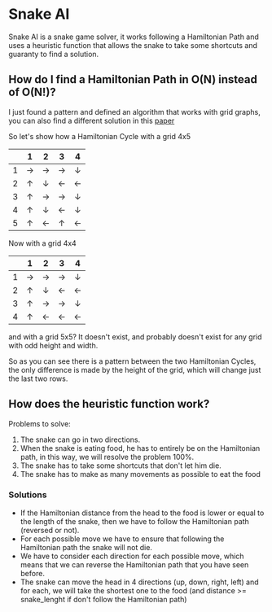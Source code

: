 # Snake AI

Snake AI is a snake game solver, it works following a Hamiltonian Path and uses a heuristic function that allows the snake to take some shortcuts and guaranty to find a solution.

## How do I find a Hamiltonian Path in O(N) instead of O(N!)?
  I just found a pattern and defined an algorithm that works with grid graphs, you can also find a different solution in this [paper](https://www.researchgate.net/publication/220616693_Hamilton_Paths_in_Grid_Graphs)

  So let's show how a Hamiltonian Cycle with a grid 4x5

  |   | 1 | 2 | 3 | 4 |
  |:-:|:-:|:-:|:-:|:-:|
  | 1 | → | → | → | ↓ |
  | 2 | ↑ | ↓ | ← | ← |
  | 3 | ↑ | → | → | ↓ |
  | 4 | ↑ | ↓ | ← | ↓ |
  | 5 | ↑ | ← | ↑ | ← |

  Now with a grid 4x4

  |   | 1 | 2 | 3 | 4 |
  |:-:|:-:|:-:|:-:|:-:|
  | 1 | → | → | → | ↓ |
  | 2 | ↑ | ↓ | ← | ← |
  | 3 | ↑ | → | → | ↓ |
  | 4 | ↑ | ← | ← | ← |

  
  and with a grid 5x5? It doesn't exist, and probably doesn't exist for any grid with odd height and width.

  So as you can see there is a pattern between the two Hamiltonian Cycles, the only difference is made by the height of the grid, which will change just the last two rows.

## How does the heuristic function work?
  Problems to solve:
  1. The snake can go in two directions.
  2. When the snake is eating food, he has to entirely be on the Hamiltonian path, in this way, we will resolve the problem 100%.
  3. The snake has to take some shortcuts that don't let him die.
  4. The snake has to make as many movements as possible to eat the food

### Solutions

* If the Hamiltonian distance from the head to the food is lower or equal to the length of the snake, then we have to follow the Hamiltonian path (reversed or not).
* For each possible move we have to ensure that following the Hamiltonian path the snake will not die.
* We have to consider each direction for each possible move, which means that we can reverse the Hamiltonian path that you have seen before.
* The snake can move the head in 4 directions (up, down, right, left) and for each, we will take the shortest one to the food (and distance >= snake_lenght if don't follow the Hamiltonian path)

